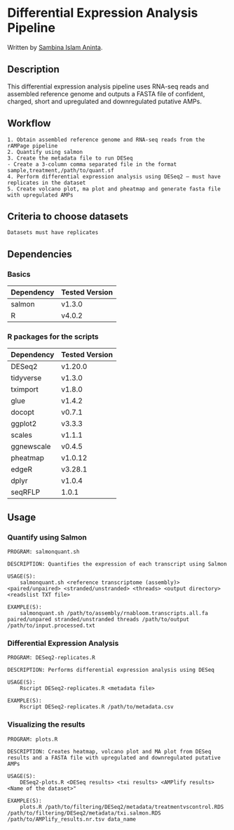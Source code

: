 # Differential Expression Analysis Pipeline

Written by [Sambina Islam Aninta](mailto:sambina.islam@gmail.com).

## Description
This differential expression analysis pipeline uses RNA-seq reads and assembled reference genome and outputs a FASTA file of confident, charged, short and upregulated and downregulated putative AMPs.

## Workflow

    1. Obtain assembled reference genome and RNA-seq reads from the rAMPage pipeline  
    2. Quantify using salmon 
    3. Create the metadata file to run DESeq
    - Create a 3-column comma separated file in the format sample,treatment,/path/to/quant.sf
    4. Perform differential expression analysis using DESeq2 – must have replicates in the dataset
    5. Create volcano plot, ma plot and pheatmap and generate fasta file with upregulated AMPs
    

## Criteria to choose datasets
    Datasets must have replicates

## Dependencies 
### Basics

|Dependency| Tested Version |
|----------|----------------|
| salmon | v1.3.0 |
| R | v4.0.2 |


### R packages for the scripts

|Dependency| Tested Version |
|----------|----------------|
| DESeq2 | v1.20.0 |
| tidyverse | v1.3.0 |
| tximport | v1.8.0 |
| glue | v1.4.2 |
| docopt | v0.7.1 |
| ggplot2 | v3.3.3 |
| scales | v1.1.1 |
| ggnewscale | v0.4.5 |
| pheatmap | v1.0.12 |
| edgeR | v3.28.1 |
| dplyr | v1.0.4 |
| seqRFLP | 1.0.1 |   
## Usage

### Quantify using Salmon

```
PROGRAM: salmonquant.sh

DESCRIPTION: Quantifies the expression of each transcript using Salmon

USAGE(S):
    salmonquant.sh <reference transcriptome (assembly)> <paired/unpaired> <stranded/unstranded> <threads> <output directory> <readslist TXT file>

EXAMPLE(S):
    salmonquant.sh /path/to/assembly/rnabloom.transcripts.all.fa paired/unpared stranded/unstranded threads /path/to/output /path/to/input.processed.txt 
```


### Differential Expression Analysis

```
PROGRAM: DESeq2-replicates.R

DESCRIPTION: Performs differential expression analysis using DESeq

USAGE(S):
    Rscript DESeq2-replicates.R <metadata file>

EXAMPLE(S):
    Rscript DESeq2-replicates.R /path/to/metadata.csv
```


### Visualizing the results

```
PROGRAM: plots.R

DESCRIPTION: Creates heatmap, volcano plot and MA plot from DESeq results and a FASTA file with upregulated and downregulated putative AMPs

USAGE(S):
    DESeq2-plots.R <DESeq results> <txi results> <AMPlify results> <Name of the dataset>"

EXAMPLE(S):
    plots.R /path/to/filtering/DESeq2/metadata/treatmentvscontrol.RDS /path/to/filtering/DESeq2/metadata/txi.salmon.RDS /path/to/AMPlify_results.nr.tsv data_name

```





 

